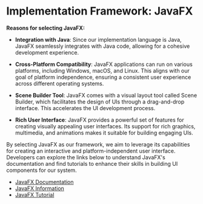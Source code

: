 # Implementation Framework: JavaFX

**Reasons for selecting JavaFX:**

  + **Integration with Java**: Since our implementation language is Java, JavaFX seamlessly integrates with Java code, allowing for a cohesive development experience.

  + **Cross-Platform Compatibility**: JavaFX applications can run on various platforms, including Windows, macOS, and Linux. This aligns with our goal of platform independence, ensuring a consistent user experience across different operating systems.

  + **Scene Builder Tool**: JavaFX comes with a visual layout tool called Scene Builder, which facilitates the design of UIs through a drag-and-drop interface. This accelerates the UI development process.

  + **Rich User Interface**: JavaFX provides a powerful set of features for creating visually appealing user interfaces. Its support for rich graphics, multimedia, and animations makes it suitable for building engaging UIs.

By selecting JavaFX as our framework, we aim to leverage its capabilities for creating an interactive and platform-independent user interface. Developers can explore the links below to understand JavaFX's documentation and find tutorials to enhance their skills in building UI components for our system.

  + [JavaFX Documentation](https://openjfx.io/openjfx-docs/)
  + [JavaFX Information](https://docs.oracle.com/javase/8/javase-clienttechnologies.htm)
  + [JavaFX Tutorial](https://www.youtube.com/watch?v=9XJicRt_FaI)
